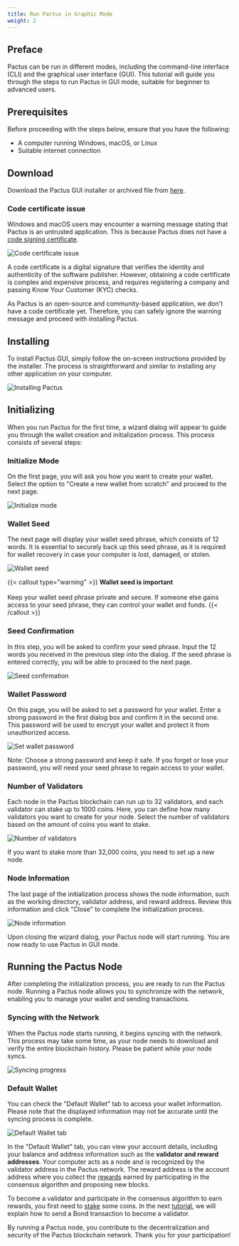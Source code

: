 ```yaml
---
title: Run Pactus in Graphic Mode
weight: 2
---
```


## Preface

Pactus can be run in different modes, including the command-line interface (CLI) and the graphical user interface (GUI).
This tutorial will guide you through the steps to run Pactus in GUI mode, suitable for beginner to advanced users.

## Prerequisites

Before proceeding with the steps below, ensure that you have the following:

- A computer running Windows, macOS, or Linux
- Suitable internet connection

## Download

Download the Pactus GUI installer or archived file from
[here](https://pactus.org/download/#gui).

### Code certificate issue

Windows and macOS users may encounter a warning message stating that Pactus is an untrusted application.
This is because Pactus does not have a
[code signing certificate](https://en.wikipedia.org/wiki/Code_signing).

![Code certificate issue](/images/topic/pactus-gui/code-certificate-warning.png)

A code certificate is a digital signature that verifies the identity and authenticity of the software publisher.
However, obtaining a code certificate is complex and expensive process, and requires registering a company and
passing Know Your Customer (KYC) checks.

As Pactus is an open-source and community-based application, we don't have a code certificate yet.
Therefore, you can safely ignore the warning message and proceed with installing Pactus.

## Installing

To install Pactus GUI, simply follow the on-screen instructions provided by the installer.
The process is straightforward and similar to installing any other application on your computer.

![Installing Pactus](/images/topic/pactus-gui/installing.png)

## Initializing

When you run Pactus for the first time, a wizard dialog will appear to guide you through the wallet creation and
initialization process. This process consists of several steps:

### Initialize Mode

On the first page, you will ask you how you want to create your wallet.
Select the option to "Create a new wallet from scratch" and proceed to the next page.

![Initialize mode](/images/topic/pactus-gui/initialize-mode.png)

### Wallet Seed

The next page will display your wallet seed phrase, which consists of 12 words.
It is essential to securely back up this seed phrase, as it is required for wallet recovery
in case your computer is lost, damaged, or stolen.

![Wallet seed](/images/topic/pactus-gui/wallet-seed.png)

{{< callout type="warning" >}}
 <b>Wallet seed is important</b>
      <br><br>
Keep your wallet seed phrase private and secure.
If someone else gains access to your seed phrase, they can control your wallet and funds.
{{< /callout >}}

### Seed Confirmation

In this step, you will be asked to confirm your seed phrase.
Input the 12 words you received in the previous step into the dialog.
If the seed phrase is entered correctly, you will be able to proceed to the next page.

![Seed confirmation](/images/topic/pactus-gui/seed-confirmation.png)

### Wallet Password

On this page, you will be asked to set a password for your wallet.
Enter a strong password in the first dialog box and confirm it in the second one.
This password will be used to encrypt your wallet and protect it from unauthorized access.

![Set wallet password](/images/topic/pactus-gui/wallet-password.png)

Note: Choose a strong password and keep it safe.
If you forget or lose your password, you will need your seed phrase to regain access to your wallet.

### Number of Validators

Each node in the Pactus blockchain can run up to 32 validators, and each validator can stake up to
1000 coins. Here, you can define how many validators you want to create for your node.
Select the number of validators based on the amount of coins you want to stake.

![Number of validators](/images/topic/pactus-gui/number-of-validators.png)

If you want to stake more than 32,000 coins, you need to set up a new node.

### Node Information

The last page of the initialization process shows the node information, such as the working directory, validator address,
and reward address. Review this information and click "Close" to complete the initialization process.

![Node information](/images/topic/pactus-gui/node-information.png)

Upon closing the wizard dialog, your Pactus node will start running. You are now ready to use Pactus in GUI mode.

## Running the Pactus Node

After completing the initialization process, you are ready to run the Pactus node.
Running a Pactus node allows you to synchronize with the network, enabling you to manage your wallet and
sending transactions.

### Syncing with the Network

When the Pactus node starts running, it begins syncing with the network. This process may take some time,
as your node needs to download and verify the entire blockchain history.
Please be patient while your node syncs.

![Syncing progress](/images/topic/pactus-gui/syncing-progress.png)

### Default Wallet

You can check the "Default Wallet" tab to access your wallet information. Please note that the displayed
information may not be accurate until the syncing process is complete.

![Default Wallet tab](/images/topic/pactus-gui/default-wallet.png)

In the "Default Wallet" tab, you can view your account details, including your balance and
address information such as the **validator and reward addresses**.
Your computer acts as a node and is recognized by the validator address in the Pactus network.
The reward address is the account address where you collect the
[rewards](/docs/concepts/blockchain/incentive/) earned by participating in
the consensus algorithm and proposing new blocks.

To become a validator and participate in the
consensus algorithm to earn rewards, you first need to
[stake](/docs/concepts/consensus/proof-of-stake/) some coins. In the next
[tutorial](/docs/tutorials/send-transaction-gui/),
we will explain how to send a Bond transaction to become a validator.

By running a Pactus node, you contribute to the decentralization and security of the Pactus blockchain network.
Thank you for your participation!

